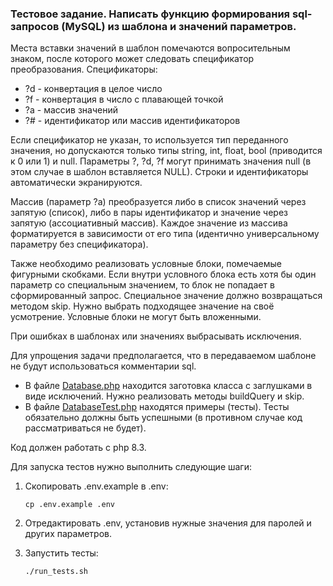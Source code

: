### Тестовое задание. Написать функцию формирования sql-запросов (MySQL) из шаблона и значений параметров.

Места вставки значений в шаблон помечаются вопросительным знаком, после которого может следовать спецификатор
преобразования.
Спецификаторы:

- ?d - конвертация в целое число
- ?f - конвертация в число с плавающей точкой
- ?a - массив значений
- ?# - идентификатор или массив идентификаторов

Если спецификатор не указан, то используется тип переданного значения, но допускаются только типы string, int, float,
bool (приводится к 0 или 1) и null.
Параметры ?, ?d, ?f могут принимать значения null (в этом случае в шаблон вставляется NULL).
Строки и идентификаторы автоматически экранируются.

Массив (параметр ?a) преобразуется либо в список значений через запятую (список), либо в пары идентификатор и значение
через запятую (ассоциативный массив).
Каждое значение из массива форматируется в зависимости от его типа (идентично универсальному параметру без
спецификатора).

Также необходимо реализовать условные блоки, помечаемые фигурными скобками.
Если внутри условного блока есть хотя бы один параметр со специальным значением, то блок не попадает в сформированный
запрос.
Специальное значение должно возвращаться методом skip. Нужно выбрать подходящее значение на своё усмотрение.
Условные блоки не могут быть вложенными.

При ошибках в шаблонах или значениях выбрасывать исключения.

Для упрощения задачи предполагается, что в передаваемом шаблоне не будут использоваться комментарии sql.

- В файле [Database.php](./Database.php) находится заготовка класса с заглушками в виде исключений. Нужно реализовать
  методы buildQuery и skip.
- В файле [DatabaseTest.php](./DatabaseTest.php) находятся примеры (тесты). Тесты обязательно должны быть успешными (в
  противном случае код рассматриваться не будет).

Код должен работать с php 8.3.

Для запуска тестов нужно выполнить следующие шаги:

1. Скопировать .env.example в .env:
    ```shell
    cp .env.example .env
    ```

2. Отредактировать .env, установив нужные значения для паролей и других параметров.
3. Запустить тесты:
    ```shell
    ./run_tests.sh
    ```

